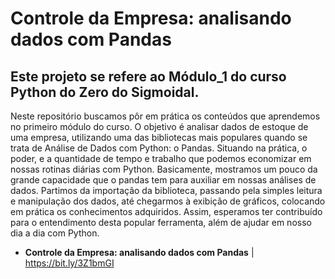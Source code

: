 # Controle da Empresa: analisando dados com Pandas

## Este projeto se refere ao Módulo_1 do curso Python do Zero do Sigmoidal.
Neste repositório buscamos pôr em prática os conteúdos que aprendemos no primeiro módulo do curso.
O objetivo é analisar dados de estoque de uma empresa, utilizando uma das bibliotecas mais populares quando se trata de Análise de Dados com Python: o Pandas. Situando na prática, o poder, e a quantidade de tempo e trabalho que podemos economizar em nossas rotinas diárias com Python.
Basicamente, mostramos um pouco da grande capacidade que o pandas tem para auxiliar em nossas análises de dados. Partimos da importação da biblioteca, passando pela simples leitura e manipulação dos dados, até chegarmos à exibição de gráficos, colocando em prática os conhecimentos adquiridos. Assim, esperamos ter contribuído para o entendimento desta popular ferramenta, além de ajudar em nosso dia a dia com Python.
* **Controle da Empresa: analisando dados com Pandas** | https://bit.ly/3Z1bmGI
